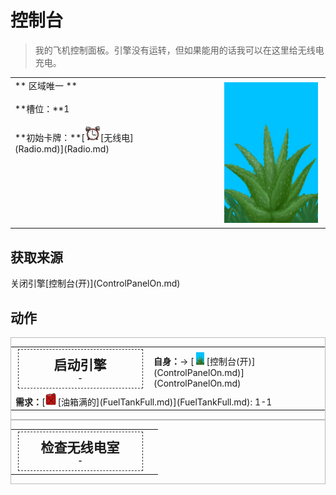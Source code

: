 # 控制台  
> 我的飞机控制面板。引擎没有运转，但如果能用的话我可以在这里给无线电充电。  
  
<table class="table table-bordered" data-toggle="table"  data-show-header="false"><thead style="display:none"><tr ><th  style="width:50%;text-align:left;vertical-align:top;"  >title</th><th  style="width:50%;text-align:left;vertical-align:top;"  ></th></tr></thead><tr ><td  style="width:50%;text-align:left;vertical-align:top;"  >** 区域唯一 **<br><br>**槽位：**1<br><br>**初始卡牌：**[<div style="width:25px;display:inline-block;text-align:center"><img decoding="async" src="../wiki/Sprite/AlarmClock.png" href="a.md" style="max-width:25px;max-height:25px;"></div>[无线电](Radio.md)](Radio.md)</td><td  style="width:50%;text-align:left;vertical-align:top;"  ><div style="float:right; margin:5px"><div class="gamecard" style="width:150px; height:225px;"><a href="ControlPanelOff.md" style="color:black"><img decoding="async" src="../wiki/Sprite/AloeVera.png" class="cardimage" style="max-width:150px;max-height:225px;"><span style="font-size: 25px;">控制台</span></a></div></div></td></tr></tbody></table>  
  
## 获取来源  
<div style="display:inline-block"><div class="gamedatalist" style="text-align:left;min-width:200px;min-height:0px;"><div style="display:inline-block"><div style="display:inline-block;vertical-align:middle;">关闭引擎</div><div style="display:inline-block;vertical-align:middle;">[控制台(开)](ControlPanelOn.md)</div></div></div></div>  
  
## 动作  
<div  style="border:1px solid #BBB"><table><tr><td rowspan="2" style="width:200px;text-align:center;font-size:1.5em;font-weight:bold"><div style="padding:8px;border:1px dashed #333"><div>启动引擎</div><div style="font-size:0.6em;">-</div></div></td><td></td></tr><tr><td><b>自身：</b>→ [<div style="width:20px;display:inline-block;text-align:center"><img decoding="async" src="../wiki/Sprite/AloeVera.png" href="a.md" style="max-width:20px;max-height:20px;"></div>[控制台(开)](ControlPanelOn.md)](ControlPanelOn.md)</td></tr><tr><td colspan="2"><b>需求：</b>[<div style="width:20px;display:inline-block;text-align:center"><img decoding="async" src="../wiki/Sprite/Fuel.png" href="a.md" style="max-width:20px;max-height:20px;"></div>[油箱满的](FuelTankFull.md)](FuelTankFull.md): 1-1</td></tr></table></div>  
<div  style="border:1px solid #BBB"><table><tr><td rowspan="2" style="width:200px;text-align:center;font-size:1.5em;font-weight:bold"><div style="padding:8px;border:1px dashed #333"><div>检查无线电室</div><div style="font-size:0.6em;">-</div></div></td><td></td></tr><tr><td></td></tr></table></div>  
  
  


<script>document.title="控制台 - 卡牌生存百科 Card Survival Wiki";</script>
